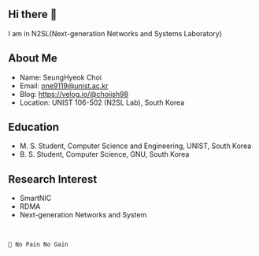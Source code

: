 ## Hi there 👋
I am in N2SL(Next-generation Networks and Systems Laboratory)

## About Me
- Name: SeungHyeok Choi
- Email: one9119@unist.ac.kr
- Blog: https://velog.io/@choiish98
- Location: UNIST 106-502 (N2SL Lab), South Korea

## Education
- M. S. Student, Computer Science and Engineering, UNIST, South Korea
- B. S. Student, Computer Science, GNU, South Korea

## Research Interest
- SmartNIC
- RDMA
- Next-generation Networks and System

<br>

```💬 No Pain No Gain```
